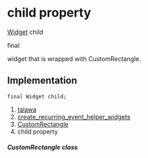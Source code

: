 
<div>

# child property

</div>


[Widget](https://api.flutter.dev/flutter/widgets/Widget-class.html)
child


final




widget that is wrapped with CustomRectangle.



## Implementation

``` language-dart
final Widget child;
```







1.  [talawa](../../index.md)
2.  [create_recurring_event_helper_widgets](../../widgets_create_recurring_event_helper_widgets/)
3.  [CustomRectangle](../../widgets_create_recurring_event_helper_widgets/CustomRectangle-class.md)
4.  child property

##### CustomRectangle class







